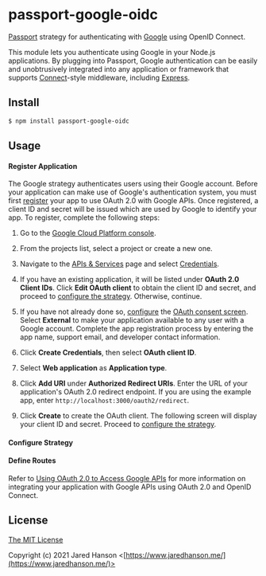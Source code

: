 # passport-google-oidc

[Passport](https://www.passportjs.org/) strategy for authenticating with
[Google](https://www.google.com/) using OpenID Connect.

This module lets you authenticate using Google in your Node.js applications.
By plugging into Passport, Google authentication can be easily and
unobtrusively integrated into any application or framework that supports
[Connect](https://github.com/senchalabs/connect#readme)-style middleware,
including [Express](https://expressjs.com/).

## Install

```sh
$ npm install passport-google-oidc
```

## Usage

#### Register Application

The Google strategy authenticates users using their Google account.  Before your
application can make use of Google's authentication system, you must first
[register](https://support.google.com/cloud/answer/6158849) your app to use
OAuth 2.0 with Google APIs.  Once registered, a client ID and secret will be
issued which are used by Google to identify your app.  To register, complete the
following steps:

1. Go to the [Google Cloud Platform console](https://console.cloud.google.com/).

2. From the projects list, select a project or create a new one.

3. Navigate to the [APIs & Services](https://console.cloud.google.com/apis) page
and select [Credentials](https://console.cloud.google.com/apis/credentials).

4. If you have an existing application, it will be listed under **OAuth 2.0
Client IDs**.  Click **Edit OAuth client** to obtain the client ID and secret,
and proceed to [configure the strategy](#configure-strategy).  Otherwise,
continue.

5. If you have not already done so, [configure](https://support.google.com/cloud/answer/10311615)
the [OAuth consent screen](https://console.cloud.google.com/apis/credentials/consent).
Select **External** to make your application available to any user with a Google
account.  Complete the app registration process by entering the app name,
support email, and developer contact information.

6. Click **Create Credentials**, then select **OAuth client ID**.

7. Select **Web application** as **Application type**.

8. Click **Add URI** under **Authorized Redirect URIs**.  Enter the URL of your
application's OAuth 2.0 redirect endpoint.  If you are using the example app,
enter `http://localhost:3000/oauth2/redirect`.

9. Click **Create** to create the OAuth client.  The following screen will
display your client ID and secret.  Proceed to [configure the strategy](#configure-strategy).

#### Configure Strategy

#### Define Routes



Refer to [Using OAuth 2.0 to Access Google APIs](https://developers.google.com/identity/protocols/oauth2/)
for more information on integrating your application with Google APIs using
OAuth 2.0 and OpenID Connect.

## License

[The MIT License](http://opensource.org/licenses/MIT)

Copyright (c) 2021 Jared Hanson <[https://www.jaredhanson.me/](https://www.jaredhanson.me/)>
